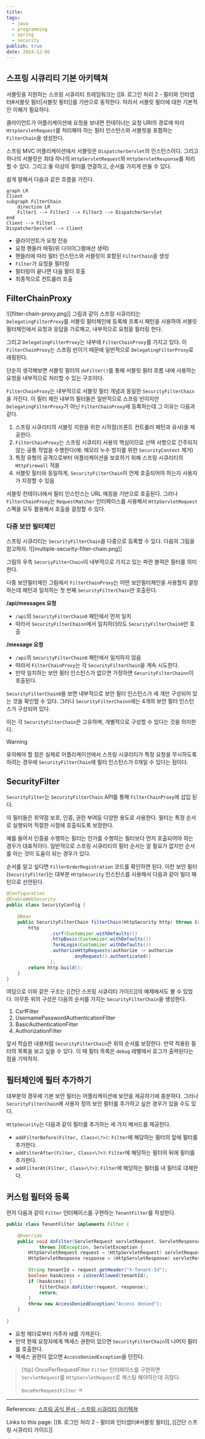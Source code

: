 ```yaml
---
title: 
tags:
  - java
  - programming
  - spring
  - security
publish: true
date: 2024-12-06
---
```

## 스프링 시큐리티 기본 아키텍쳐
서블릿을 지원하는 스프링 시큐리티 프레임워크는 [[8. 로그인 처리 2 - 필터와 인터셉터#서블릿 필터|서블릿 필터]]를 기반으로 동작한다. 따라서 서블릿 필터에 대한 기본적인 이해가 필요하다.

클라이언트가 어플리케이션에 요청을 보내면 컨테이너는 요청 URI의 경로에 따라 `HttpServletRequest`를 처리해야 하는 필터 인스턴스와 서블릿을 포함하는 `FilterChain`을 생성한다.

스프링 MVC 어플리케이션에서 서블릿은 `DispatcherServlet`의 인스턴스이다. 그리고 하나의 서블릿은 최대 하나의 `HttpServletRequest`와 `HttpServletResponse`를 처리할 수 있다. 그리고 둘 이상의 필터를 연결하고, 순서를 가지게 만들 수 있다.

쉽게 말해서 다음과 같은 흐름을 가진다.

```mermaid
graph LR
Client 
subgraph FilterChain 
	direction LR 
	Filter1 --> Filter2 --> Filter3 --> DispatcherServlet 
end 
Client --> Filter1 
DispatcherServlet --> Client
```

- 클라이언트가 요청 전송
- 요청 핸들러 매핑(위 다이어그램에선 생략)
- 핸들러에 따라 필터 인스턴스와 서블릿이 포함된 `FilterChain`을 생성
- `Filter`가 요청을 필터링
- 필터링이 끝나면 다음 필터 호출
- 최종적으로 컨트롤러 호출

## FilterChainProxy
![[filter-chain-proxy.png]]
그림과 같이 스프링 시큐리티는 `DelegatingFilterProxy`를 서블릿 필터체인에 등록해 프록시 패턴을 사용하여 서블릿 필터체인에서 요청과 응답을 가로채고, 내부적으로 요청을 필터링 한다.

그리고 `DelegatingFilterProxy`는 내부에 `FilterChainProxy`를 가지고 있다. 이 `FilterChainProxy`는 스프링 빈이기 때문에 일반적으로 `DelegatingFilterProxy`로 래핑된다.

단순히 생각해보면 서블릿 필터의 `doFilter()`를 통해 서블릿 필터 흐름 내에 사용하는 요청을 내부적으로 처리할 수 있는 구조이다.

`FilterChainProxy`는 내부적으로 서블릿 필터 개념과 동일한 `SecurityFilterChain`을 가진다. 이 필터 체인 내부의 필터들은 일반적으로 스프링 빈이지만 `DelegatingFilterProxy`가 아닌 `FilterChainProxy`에 등록하는데 그 이유는 다음과 같다.

1. 스프링 시큐리티의 서블릿 지원을 위한 시작점(프론트 컨트롤러 패턴과 유사)을 제공한다.
2. `FilterChainProxy`는 스프링 시큐리티 사용의 핵심이므로 선택 사항으로 간주되지 않는 공통 작업을 수행한다(예: 메모리 누수 방지를 위한 `SecurityContext` 제거)
3. 특정 유형의 공격으로부터 어플리케이션을 보호하기 위해 스프링 시큐리티의 `HttpFirewall` 적용
4. 서블릿 필터와 동일하게, `SecurityFilterChain`이 언제 호출되어야 하는지 사용자가 지정할 수 있음

서블릿 컨테이너에서 필터 인스턴스는 URL 매칭을 기반으로 호출된다. 그러나 `FilterChainProxy`는 `RequestMatcher` 인터페이스를 사용해서 `HttpServletRequest` 스펙을 모두 활용해서 호출을 결정할 수 있다.

### 다중 보안 필터체인
스프링 시큐리티는 `SecurityFilterChain`을 다중으로 등록할 수 있다. 다음의 그림을 참고하자.
![[multiple-security-filter-chain.png]]

그림의 우측 `SecuriyFilterChain`이 내부적으로 가지고 있는 파란 블럭은 필터를 의미한다.

다중 보안필터체인 그림에서 `FilterChainProxy`는 어떤 보안필터체인을 사용할지 결정하는데 패턴과 일치하는 첫 번째 `SecurityFilterChain`만 호출된다. 

**/api/messages 요청**
- `/api`의 `SecurityFilterChain0` 패턴에서 먼저 일치
- 따라서 `SecurityFilterChainn`에서 일치하더라도 `SecurityFilterChain0`만 호출

**/message 요청**
- `/api`의 `SecurityFilterChain0` 패턴에서 일치하지 않음
- 따라서 `FilterChainProxy`는 각 `SecurityFilterChain`을 계속 시도한다. 
- 만약 일치하는 보안 필터 인스턴스가 없으면 가정하면 `SecurityFilterChainn`이 호출된다. 

`SecurityFilterChain0`을 보면 내부적으로 보안 필터 인스턴스가 세 개만 구성되어 있는 것을 확인할 수 있다.  그러나 `SecurityFilterChainn`에는 4개의 보안 필터 인스턴스가 구성되어 있다.

이는 각 `SecurityFilterChain`은 고유하며, 개별적으로 구성할 수 있다는 것을 의미한다. 

> [!warning] 
> 유의해야 할 점은 실제로 어플리케이션에서 스프링 시큐리티가 특정 요청을 무시하도록 하려는 경우에 `SecurityFilterChain`에 필터 인스턴스가 0개일 수 있다는 점이다.

## SecurityFilter

`SecurityFilter`는 `SecurityFilterChain` API를 통해 `FilterChainProxy`에 삽입 된다. 

이 필터들은 취약점 보호, 인증, 권한 부여등 다양한 용도로 사용한다. 필터는 특정 순서로 실행되어 적절한 시점에 호출되도록 보장한다.

예를 들어서 인증을 수행하는 필터는 인가를 수행하는 필터보다 먼저 호출되어야 하는 경우가 대표적이다. 일반적으로 스프링 시큐리티의 필터 순서는 알 필요가 없지만 순서를 아는 것이 도움이 되는 경우가 있다.

순서를 알고 싶다면 `FilterOrderRegistration` 코드를 확인하면 된다. 이런 보안 필터(`SecurityFilter`)는 대부분 `HttpSecurity` 인스턴스를 사용해서 다음과 같이 빌더 패턴으로 선언된다.

```java
@Configuration  
@EnableWebSecurity  
public class SecurityConfig {  
  
    @Bean  
    public SecurityFilterChain filterChain(HttpSecurity http) throws Exception {  
        http  
                .csrf(Customizer.withDefaults())  
                .httpBasic(Customizer.withDefaults())  
                .formLogin(Customizer.withDefaults())  
                .authorizeHttpRequests(authorize -> authorize  
                        .anyRequest().authenticated()  
                );  
        return http.build();  
    }  
}
```

여담으로 이와 같은 구조는 [[간단 스프링 시큐리티 가이드]]의 예제에서도 볼 수 있었다. 아무튼 위의 구성은 다음의 순서를 가지는 `SecurityFilterChain`을 생성한다.

1. CsrfFilter
2. UsernamePasswordAuthenticationFilter
3. BasicAuthenticationFilter
4. AuthorizationFilter

앞서 학습한 내용처럼 `SecurityFilterChain`은 위의 순서를 보장한다. 만약 적용된 필터의 목록을 보고 싶을 수 있다. 이 때 필터 목록은 `debug` 레벨에서 로그가 출력된다는 점을 기억하자.

## 필터체인에 필터 추가하기
대부분의 경우에 기본 보안 필터는 어플리케이션에 보안을 제공하기에 충분하다. 그러나 `SecurityFilterChain`에 사용자 정의 보안 필터를 추가하고 싶은 경우가 있을 수도 있다.

`HttpSecurity`는 다음과 같이 필터를 추가하는 세 가지 메서드를 제공한다.
- `addFilterBefore(Filter, Class<\?>)`: `Filter`에 해당하는 필터의 앞에 필터를 추가한다.
- `addFilterAfter(Filter, Class<\?>)`: `Filter`에 해당하는 필터의 뒤에 필터를 추가한다.
- `addFilterAt(Filter, Class<\?>)`: `Filter`에 해당하는 필터를 내 필터로 대체한다.

## 커스텀 필터와 등록
먼저 다음과 같이 `Filter` 인터페이스를 구현하는 `TenantFilter`를 작성한다.

```java
public class TenantFilter implements Filter {  
  
    @Override  
    public void doFilter(ServletRequest servletRequest, ServletResponse servletResponse, FilterChain filterChain)  
            throws IOException, ServletException {  
        HttpServletRequest request = (HttpServletRequest) servletRequest;  
        HttpServletResponse response = (HttpServletResponse) servletResponse;  
  
        String tenantId = request.getHeader("X-Tenant-Id");  
        boolean hasAccess = isUserAllowed(tenantId);  
        if (hasAccess) {  
            filterChain.doFilter(request, response);  
            return;  
        }  
        throw new AccessDeniedException("Access denied");  
    }  
  
}
```
- 요청 헤더로부터 거주자 id를 가져온다.
- 만약 현재 요청자에게 액세스 권한이 있으면 `SecurityFilterChain`의 나머지 필터를 호출한다.
- 액세스 권한이 없으면 `AccessDeniedException`을 던진다.

> [!tip] OncePerRequestFilter
> `Filter` 인터페이스를 구현하면 `ServletRequest`를 `HttpServletRequest`로 캐스팅 해야하는데 귀찮다.
> 
> `OncePerRequestFilter` ㅋ

---
References: [스프링 공식 문서 - 스프링 시큐리티 아키텍쳐](https://docs.spring.io/spring-security/reference/servlet/architecture.html)

Links to this page: [[8. 로그인 처리 2 - 필터와 인터셉터#서블릿 필터]], [[간단 스프링 시큐리티 가이드]]